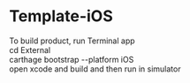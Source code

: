 # Template-iOS

To build product, run Terminal app<br>
cd External<br>
carthage bootstrap --platform iOS<br>
open xcode and build and then run in simulator
